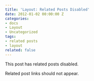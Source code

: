 ```yaml
---
title: 'Layout: Related Posts Disabled'
date: 2012-01-02 00:00:00 Z
categories:
- docs
- Layout
- Uncategorized
tags:
- related posts
- layout
related: false
---
```


This post has related posts disabled.

Related post links should not appear.